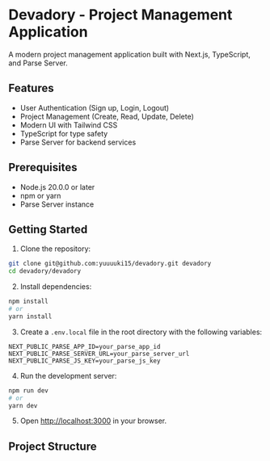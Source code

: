 # Devadory - Project Management Application

A modern project management application built with Next.js, TypeScript, and Parse Server.

## Features

- User Authentication (Sign up, Login, Logout)
- Project Management (Create, Read, Update, Delete)
- Modern UI with Tailwind CSS
- TypeScript for type safety
- Parse Server for backend services

## Prerequisites

- Node.js 20.0.0 or later
- npm or yarn
- Parse Server instance

## Getting Started

1. Clone the repository:
```bash
git clone git@github.com:yuuuuki15/devadory.git devadory
cd devadory/devadory
```

2. Install dependencies:
```bash
npm install
# or
yarn install
```

3. Create a `.env.local` file in the root directory with the following variables:
```env
NEXT_PUBLIC_PARSE_APP_ID=your_parse_app_id
NEXT_PUBLIC_PARSE_SERVER_URL=your_parse_server_url
NEXT_PUBLIC_PARSE_JS_KEY=your_parse_js_key
```

4. Run the development server:
```bash
npm run dev
# or
yarn dev
```

5. Open [http://localhost:3000](http://localhost:3000) in your browser.

## Project Structure
